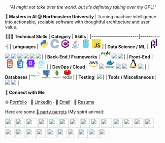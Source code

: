 <p align="center"><i>"AI might not take over the world, but it’s definitely taking over my GPU."</i></p>

**🧠 Masters in AI @ Northeastern University** | Turning machine intelligence into actionable, scalable software with thoughtful architecture and user value. 

**👩🏻‍💻 Technical Skills**
| **Category**           | **Skills** |
|------------------------|-----------|
| **Languages**          | <img src="https://raw.githubusercontent.com/devicons/devicon/master/icons/python/python-original.svg" width="30"/> <img src="https://raw.githubusercontent.com/devicons/devicon/master/icons/c/c-original.svg" width="30"/> <img src="https://raw.githubusercontent.com/devicons/devicon/master/icons/csharp/csharp-original.svg" width="30"/> <img src="https://raw.githubusercontent.com/devicons/devicon/master/icons/java/java-original.svg" width="30"/>  <img src="https://raw.githubusercontent.com/devicons/devicon/master/icons/go/go-original.svg" width="30"/> <img src="https://raw.githubusercontent.com/devicons/devicon/master/icons/javascript/javascript-original.svg" width="30"/> |
| **Data Science / ML**  | <img src="https://raw.githubusercontent.com/devicons/devicon/2ae2a900d2f041da66e950e4d48052658d850630/icons/pandas/pandas-original.svg" width="30"/> <img src="https://upload.wikimedia.org/wikipedia/commons/0/05/Scikit_learn_logo_small.svg" width="30"/> <img src="https://www.vectorlogo.zone/logos/pytorch/pytorch-icon.svg" width="30"/> <img src="https://www.vectorlogo.zone/logos/tensorflow/tensorflow-icon.svg" width="30"/> <img src="https://seaborn.pydata.org/_images/logo-mark-lightbg.svg" width="30"/> <img src="https://www.vectorlogo.zone/logos/opencv/opencv-icon.svg" width="30"/> <img src="https://www.vectorlogo.zone/logos/apache_hadoop/apache_hadoop-icon.svg" width="30"/> |
| **Back-End / Frameworks** | <img src="https://raw.githubusercontent.com/devicons/devicon/master/icons/nodejs/nodejs-original-wordmark.svg" width="30"/> <img src="https://www.vectorlogo.zone/logos/springio/springio-icon.svg" width="30"/> <img src="https://www.vectorlogo.zone/logos/graphql/graphql-icon.svg" width="30"/> |
| **Front-End**          | <img src="https://raw.githubusercontent.com/devicons/devicon/master/icons/html5/html5-original-wordmark.svg" width="30"/> <img src="https://raw.githubusercontent.com/devicons/devicon/master/icons/css3/css3-original-wordmark.svg" width="30"/> <img src="https://raw.githubusercontent.com/devicons/devicon/master/icons/bootstrap/bootstrap-plain-wordmark.svg" width="30"/> <img src="https://raw.githubusercontent.com/devicons/devicon/master/icons/react/react-original-wordmark.svg" width="30"/> |
| **DevOps / Cloud**     | <img src="https://raw.githubusercontent.com/devicons/devicon/master/icons/amazonwebservices/amazonwebservices-original-wordmark.svg" width="30"/> <img src="https://www.vectorlogo.zone/logos/gnu_bash/gnu_bash-icon.svg" width="30"/> <img src="https://raw.githubusercontent.com/devicons/devicon/master/icons/docker/docker-original-wordmark.svg" width="30"/> <img src="https://www.vectorlogo.zone/logos/kubernetes/kubernetes-icon.svg" width="30"/> <img src="https://www.vectorlogo.zone/logos/jenkins/jenkins-icon.svg" width="30"/> <img src="https://raw.githubusercontent.com/devicons/devicon/master/icons/linux/linux-original.svg" width="30"/> <img src="https://www.vectorlogo.zone/logos/git-scm/git-scm-icon.svg" width="30"/> |
| **Databases**          | <img src="https://raw.githubusercontent.com/devicons/devicon/master/icons/mysql/mysql-original-wordmark.svg" width="30"/> <img src="https://raw.githubusercontent.com/devicons/devicon/master/icons/postgresql/postgresql-original-wordmark.svg" width="30"/> <img src="https://raw.githubusercontent.com/devicons/devicon/master/icons/mongodb/mongodb-original-wordmark.svg" width="30"/> <img src="https://raw.githubusercontent.com/devicons/devicon/master/icons/redis/redis-original-wordmark.svg" width="30"/> |
| **Testing**| <img src="https://raw.githubusercontent.com/detain/svg-logos/780f25886640cef088af994181646db2f6b1a3f8/svg/selenium-logo.svg" width="30"/> |
| **Tools / Miscellaneous** | <img src="https://www.vectorlogo.zone/logos/figma/figma-icon.svg" width="30"/> <img src="https://www.vectorlogo.zone/logos/getpostman/getpostman-icon.svg" width="30"/> |

<!-- 
![GitHub stats](https://github-readme-stats.vercel.app/api?username=PurvajaNarayan&show_icons=true&hide_border=true)
![Top Langs](https://github-readme-stats.vercel.app/api/top-langs/?username=PurvajaNarayan&layout=compact&theme=default)
-->



**🤝 Connect with Me**

🌐 [Portfolio](https://your-portfolio-link.com) · 💼 [LinkedIn](https://www.linkedin.com/in/purvaja-narayana/) · 📧 [Email](mailto:purvajanarayana@gmail.com) · 📄 [Resume](https://your-portfolio-link.com)

Here are some [🦜 party parrots](https://cultofthepartyparrot.com) (My spirit animal):

<div>
    <img src="https://cultofthepartyparrot.com/parrots/hd/githubparrot.gif" width="30" height="30"/>
    <img src="https://cultofthepartyparrot.com/parrots/hd/boredparrot.gif" width="30" height="30"/>
    <img src="https://cultofthepartyparrot.com/parrots/asyncparrot.gif" width="36" height="30"/>
    <img src="https://cultofthepartyparrot.com/parrots/hd/exceptionallyfastparrot.gif" width="30" height="30"/>
    <img src="https://cultofthepartyparrot.com/parrots/hd/60fpsparrot.gif" width="30" height="30"/>
    <img src="https://cultofthepartyparrot.com/parrots/hd/jumpingparrot.gif" width="30" height="30"/>
    <img src="https://cultofthepartyparrot.com/parrots/hd/dealwithitnowparrot.gif" width="30" height="30"/>
    <img src="https://cultofthepartyparrot.com/parrots/hd/hypnoparrotlight.gif" width="30" height="30"/>
    <img src="https://cultofthepartyparrot.com/parrots/databaseparrot.gif" width="30" height="30"/>
    <img src="https://cultofthepartyparrot.com/parrots/fixparrot.gif" width="36" height="30"/>
    <img src="https://cultofthepartyparrot.com/parrots/hd/laptop_parrot.gif" width="30" height="30"/>
    <img src="https://cultofthepartyparrot.com/parrots/hd/spinningparrot.gif" width="30" height="30"/>
    <img src="https://cultofthepartyparrot.com/parrots/deployparrot.gif" width="30" height="30"/>
    <img src="https://cultofthepartyparrot.com/parrots/hd/meldparrot.gif" width="30" height="30"/>
    <img src="https://cultofthepartyparrot.com/parrots/slomoparrot.gif" width="30" height="30"/>
    <img src="https://cultofthepartyparrot.com/parrots/hd/moonwalkingparrot.gif" width="30" height="30"/>
    <img src="https://cultofthepartyparrot.com/parrots/hd/sassyparrot.gif" width="30" height="30"/>
    <img src="https://cultofthepartyparrot.com/parrots/hd/scienceparrot.gif" width="30" height="30"/>
    <img src="https://cultofthepartyparrot.com/parrots/hd/pirateparrot.gif" width="30" height="30"/>
    <img src="https://cultofthepartyparrot.com/parrots/hd/footballparrot.gif" width="30" height="30"/>
    <img src="https://cultofthepartyparrot.com/parrots/hd/illuminatiparrot.gif" width="30" height="30"/>
    <img src="https://cultofthepartyparrot.com/parrots/hd/hypnoparrotdark.gif" width="30" height="30"/>
  <img src="https://cultofthepartyparrot.com/parrots/loveparrot.gif" width="30" height="30"/>
    <img src="https://cultofthepartyparrot.com/parrots/groomparrot.gif" width="30" height="30"/>
</div>
